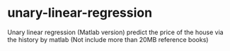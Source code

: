 # unary-linear-regression
Unary linear regression (Matlab version)
predict the price of the house via the history by matlab
(Not include more than 20MB reference books)
